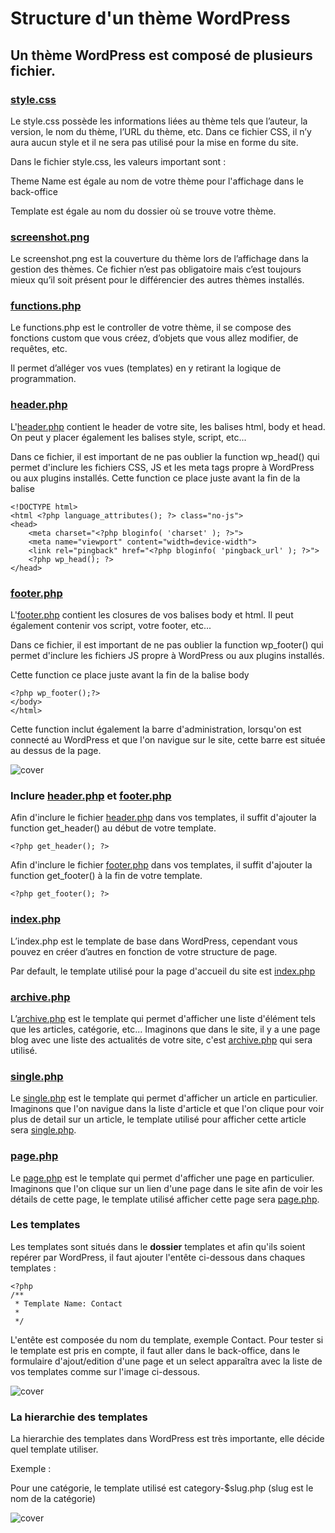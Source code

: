 # Structure d'un thème WordPress

## Un thème WordPress est composé de plusieurs fichier.

### [style.css](style.css)

Le style.css possède les informations liées au thème tels que l’auteur, la version,
le nom du thème, l’URL du thème, etc. Dans ce fichier CSS, il n’y aura aucun style
et il ne sera pas utilisé pour la mise en forme du site.

Dans le fichier style.css, les valeurs important sont :

Theme Name est égale au nom de votre thème pour l'affichage dans le back-office

Template est égale au nom du dossier où se trouve votre thème.

### [screenshot.png](screenshot.png)

Le screenshot.png est la couverture du thème lors de l’affichage dans la gestion
des thèmes. Ce fichier n’est pas obligatoire mais c’est toujours mieux qu’il soit
présent pour le différencier des autres thèmes installés.

### [functions.php](functions.php)

Le functions.php est le controller de votre thème, il se compose des fonctions custom
que vous créez, d’objets que vous allez modifier, de requêtes, etc.

Il permet d’alléger vos vues (templates) en y retirant la logique de
programmation.

### [header.php](header.php)

L'[header.php](header.php) contient le header de votre site, les balises html, body et head.
On peut y placer également les balises style, script, etc...

Dans ce fichier, il est important de ne pas oublier la function wp_head() qui permet d'inclure les fichiers CSS, JS et les meta tags propre à WordPress ou aux plugins installés.
Cette function ce place juste avant la fin de la balise </head>

```
<!DOCTYPE html>
<html <?php language_attributes(); ?> class="no-js">
<head>
	<meta charset="<?php bloginfo( 'charset' ); ?>">
	<meta name="viewport" content="width=device-width">
	<link rel="pingback" href="<?php bloginfo( 'pingback_url' ); ?>">
    <?php wp_head(); ?>
</head>
```


### [footer.php](footer.php)

L'[footer.php](footer.php) contient les closures de vos balises body et html. Il peut également contenir vos script, votre footer, etc...

Dans ce fichier, il est important de ne pas oublier la function wp_footer() qui permet d'inclure les fichiers JS propre à WordPress ou aux plugins installés.

Cette function ce place juste avant la fin de la balise body

```
<?php wp_footer();?>
</body>
</html>
```

Cette function inclut également la barre d'administration, lorsqu'on est connecté au WordPress et que l'on navigue sur le site, cette barre est située au dessus de la page.


![cover](https://github.com/BloomPhilippe/wp-base-theme/blob/master/images/barre-admin.png)


### Inclure [header.php](header.php) et [footer.php](footer.php)

Afin d'inclure le fichier [header.php](header.php) dans vos templates, il suffit d'ajouter la function get_header() au début de votre template.

```
<?php get_header(); ?>
```

Afin d'inclure le fichier [footer.php](footer.php) dans vos templates, il suffit d'ajouter la function get_footer() à la fin de votre template.

```
<?php get_footer(); ?>
```


### [index.php](index.php)

L’index.php est le template de base dans WordPress, cependant vous pouvez en
créer d’autres en fonction de votre structure de page.

Par default, le template utilisé pour la page d'accueil du site est [index.php](index.php)


### [archive.php](archive.php)

L’[archive.php](archive.php) est le template qui permet d'afficher une liste d'élément tels que les articles, catégorie, etc...
Imaginons que dans le site, il y a une page blog avec une liste des actualités de votre site, c'est [archive.php](archive.php) qui sera utilisé.


### [single.php](single.php)

Le [single.php](single.php) est le template qui permet d'afficher un article en particulier.
Imaginons que l'on navigue dans la liste d'article et que l'on clique pour voir plus de detail sur un article, le template utilisé pour afficher cette article sera [single.php](single.php).

### [page.php](page.php)

Le [page.php](page.php) est le template qui permet d'afficher une page en particulier.
Imaginons que l'on clique sur un lien d'une page dans le site afin de voir les détails de cette page, le template utilisé afficher cette page sera [page.php](page.php).


### Les templates

Les templates sont situés dans le **dossier** templates et afin qu'ils soient repérer par WordPress, il faut ajouter l'entête ci-dessous dans chaques templates :

```
<?php
/**
 * Template Name: Contact
 *
 */
```

L'entête est composée du nom du template, exemple Contact.
Pour tester si le template est pris en compte, il faut aller dans le back-office, 
dans le formulaire d'ajout/edition d'une page et un select apparaîtra avec la liste de vos templates 
comme sur l'image ci-dessous.

![cover](https://github.com/BloomPhilippe/wp-base-theme/blob/master/images/select-template.png)


### La hierarchie des templates

La hierarchie des templates dans WordPress est très importante, elle décide quel template utiliser.

Exemple :

Pour une catégorie, le template utilisé est category-$slug.php (slug est le nom de la catégorie)

![cover](https://github.com/BloomPhilippe/wp-base-theme/blob/master/images/wp-template-hierarchy.jpg)
